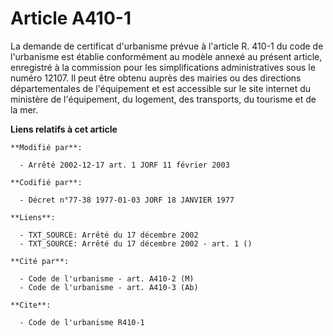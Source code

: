 # Article A410-1

La demande de certificat d'urbanisme prévue à l'article R. 410-1 du code de l'urbanisme est établie conformément au modèle
annexé au présent article, enregistré à la commission pour les simplifications administratives sous le numéro 12107. Il peut
être obtenu auprès des mairies ou des directions départementales de l'équipement et est accessible sur le site internet du
ministère de l'équipement, du logement, des transports, du tourisme et de la mer.

**Liens relatifs à cet article**

	**Modifié par**:

	  - Arrêté 2002-12-17 art. 1 JORF 11 février 2003

	**Codifié par**:

	  - Décret n°77-38 1977-01-03 JORF 18 JANVIER 1977

	**Liens**:

	  - TXT_SOURCE: Arrêté du 17 décembre 2002
	  - TXT_SOURCE: Arrêté du 17 décembre 2002 - art. 1 ()

	**Cité par**:

	  - Code de l'urbanisme - art. A410-2 (M)
	  - Code de l'urbanisme - art. A410-3 (Ab)

	**Cite**:

	  - Code de l'urbanisme R410-1
